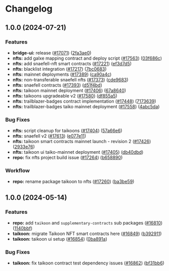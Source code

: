 # Changelog

## 1.0.0 (2024-07-21)


### Features

* **bridge-ui:** release  ([#17071](https://github.com/taikoxyz/taiko-mono/issues/17071)) ([2fa3ae0](https://github.com/taikoxyz/taiko-mono/commit/2fa3ae0b2b2317a467709110c381878a3a9f8ec6))
* **nfts:** add galxe mapping contract and deploy script ([#17563](https://github.com/taikoxyz/taiko-mono/issues/17563)) ([03f686c](https://github.com/taikoxyz/taiko-mono/commit/03f686c931e66e579b96650dca1158043d8669e7))
* **nfts:** add snaefell-nft smart contracts ([#17221](https://github.com/taikoxyz/taiko-mono/issues/17221)) ([ef3d7d5](https://github.com/taikoxyz/taiko-mono/commit/ef3d7d5c32e0687e273d149bc7ba1da5642fb9ba))
* **nfts:** blacklist integration ([#17217](https://github.com/taikoxyz/taiko-mono/issues/17217)) ([7bc0683](https://github.com/taikoxyz/taiko-mono/commit/7bc0683c10afc2caa800c979b557cb9263d8e0d9))
* **nfts:** mainnet deployments ([#17389](https://github.com/taikoxyz/taiko-mono/issues/17389)) ([ca90a4c](https://github.com/taikoxyz/taiko-mono/commit/ca90a4c3c62b64bbcf48bdc0e4525a0a1259bb12))
* **nfts:** non-transferable snaefell nfts ([#17373](https://github.com/taikoxyz/taiko-mono/issues/17373)) ([cde9683](https://github.com/taikoxyz/taiko-mono/commit/cde96837b0223eacdcda9e43fe36f4a315f97599))
* **nfts:** snaefell contracts  ([#17393](https://github.com/taikoxyz/taiko-mono/issues/17393)) ([d51f4bd](https://github.com/taikoxyz/taiko-mono/commit/d51f4bd1cd4cd3910b526afc1ebc0a1fecb215ae))
* **nfts:** taikoon mainnet deployment ([#17406](https://github.com/taikoxyz/taiko-mono/issues/17406)) ([67a8640](https://github.com/taikoxyz/taiko-mono/commit/67a8640851be1fe3214b530599e785dd4239cbed))
* **nfts:** taikoons upgradeable v2 ([#17580](https://github.com/taikoxyz/taiko-mono/issues/17580)) ([df855a5](https://github.com/taikoxyz/taiko-mono/commit/df855a546294bd52366f4a3856c6d302cf5dd03d))
* **nfts:** trailblazer-badges contract implementation ([#17448](https://github.com/taikoxyz/taiko-mono/issues/17448)) ([7173639](https://github.com/taikoxyz/taiko-mono/commit/71736393e112e0bc4deb87d95470b5f89f0d0266))
* **nfts:** trailblazer-badges taiko mainnet deployment ([#17558](https://github.com/taikoxyz/taiko-mono/issues/17558)) ([4abc5da](https://github.com/taikoxyz/taiko-mono/commit/4abc5dae87117e74a904b6399a4dd5be4b40bbd4))


### Bug Fixes

* **nfts:** script cleanup for taikoons ([#17404](https://github.com/taikoxyz/taiko-mono/issues/17404)) ([57a66e6](https://github.com/taikoxyz/taiko-mono/commit/57a66e69a1424a2d00daccd7908be9e76eed94ad))
* **nfts:** snaefell v2 ([#17613](https://github.com/taikoxyz/taiko-mono/issues/17613)) ([e077e11](https://github.com/taikoxyz/taiko-mono/commit/e077e11c8291d6ad5ec86f01a622980807ba44f5))
* **nfts:** taikoon smart contracts mainnet launch - revision 2 ([#17426](https://github.com/taikoxyz/taiko-mono/issues/17426)) ([2933e76](https://github.com/taikoxyz/taiko-mono/commit/2933e76d631a522984ff1dbc5538b13b64448d51))
* **nfts:** taikoon ui taiko-mainnet deployment ([#17405](https://github.com/taikoxyz/taiko-mono/issues/17405)) ([db40dbd](https://github.com/taikoxyz/taiko-mono/commit/db40dbdf5207dbcaad630d010728a621a644898d))
* **repo:** fix nfts project build issue ([#17264](https://github.com/taikoxyz/taiko-mono/issues/17264)) ([b658890](https://github.com/taikoxyz/taiko-mono/commit/b65889047a8b898414da0cba0e8584de3add8344))


### Workflow

* **repo:** rename package taikoon to nfts ([#17260](https://github.com/taikoxyz/taiko-mono/issues/17260)) ([ba3be59](https://github.com/taikoxyz/taiko-mono/commit/ba3be59daafea5650481746652d8110eaa7fd1cc))

## 1.0.0 (2024-05-14)


### Features

* **repo:** add `taikoon` and `supplementary-contracts` sub packages ([#16810](https://github.com/taikoxyz/taiko-mono/issues/16810)) ([1140bbf](https://github.com/taikoxyz/taiko-mono/commit/1140bbf333942b03c0be72a00f988f3dcbda517e))
* **taikoon:** migrate Taikoon NFT smart contracts here ([#16849](https://github.com/taikoxyz/taiko-mono/issues/16849)) ([b392911](https://github.com/taikoxyz/taiko-mono/commit/b3929118d81d35d38377188f8af5986113a0538a))
* **taikoon:** taikoon ui setup ([#16854](https://github.com/taikoxyz/taiko-mono/issues/16854)) ([0ba891a](https://github.com/taikoxyz/taiko-mono/commit/0ba891a11f84d5a612dda10c5074d402cffd4100))


### Bug Fixes

* **taikoon:** fix taikoon contract test dependency issues ([#16862](https://github.com/taikoxyz/taiko-mono/issues/16862)) ([bf31bb6](https://github.com/taikoxyz/taiko-mono/commit/bf31bb61bb389004944924d022d0588b304d4998))
